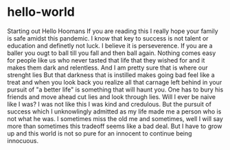 # hello-world
Starting out
Hello Hoomans 
If you are reading this I really hope your family is safe amidst this pandemic.
I know that key to success is not talent or education and definetly not luck.
I believe it is perseverence. If you are a baller you ougt to ball till you fall and then ball again. 
Nothing comes easy for people like us who never tasted that life that they wished for and it makes them dark and relentless.
And I am pretty sure that is where our strenght lies 
But that darkness that is instilled makes going bad feel like a treat and when you look back you realize all that carnage left behind in your pursuit of "a better life" is something that will haunt you. 
One has to bury his friends and move ahead cut lies and look through lies. Will I ever be naive like I was?
I was not like this I was kind and credulous.
But the pursuit of success which I unknowlingly admitted as my life made me a person who is not what he was. 
I sometimes miss the old me and sometimes, well I will say more than sometimes this tradeoff seems like a bad deal. But I have to grow up and this world is not so pure for an innocent to continue being innocuous.
